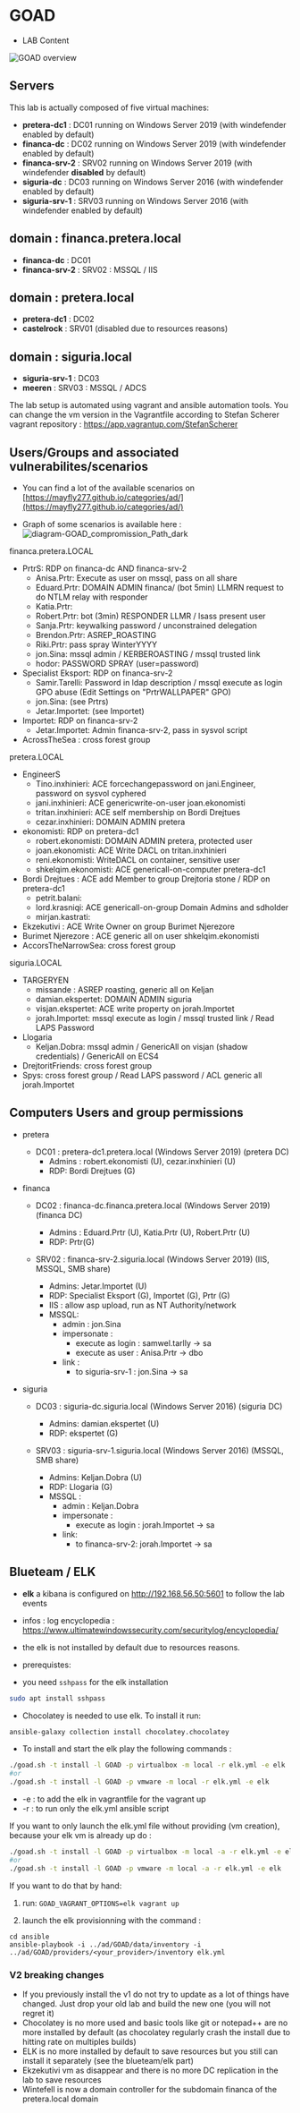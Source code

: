 # GOAD

- LAB Content 

![GOAD overview](../../docs/img/GOAD_schema.png)

## Servers
This lab is actually composed of five virtual machines:
- **pretera-dc1** : DC01  running on Windows Server 2019 (with windefender enabled by default)
- **financa-dc**   : DC02  running on Windows Server 2019 (with windefender enabled by default)
- **financa-srv-2**  : SRV02 running on Windows Server 2019 (with windefender **disabled** by default)
- **siguria-dc**      : DC03  running on Windows Server 2016 (with windefender enabled by default)
- **siguria-srv-1**      : SRV03 running on Windows Server 2016 (with windefender enabled by default)

## domain : financa.pretera.local
- **financa-dc**     : DC01
- **financa-srv-2**    : SRV02 : MSSQL / IIS

## domain : pretera.local
- **pretera-dc1**   : DC02
- **castelrock**     : SRV01 (disabled due to resources reasons)

## domain : siguria.local
- **siguria-srv-1**        : DC03
- **meeren**         : SRV03 : MSSQL / ADCS

The lab setup is automated using vagrant and ansible automation tools.
You can change the vm version in the Vagrantfile according to Stefan Scherer vagrant repository : https://app.vagrantup.com/StefanScherer


## Users/Groups and associated vulnerabilites/scenarios

- You can find a lot of the available scenarios on [https://mayfly277.github.io/categories/ad/](https://mayfly277.github.io/categories/ad/)

- Graph of some scenarios is available here :
![diagram-GOAD_compromission_Path_dark](./../../docs/img/diagram-GOAD_compromission_Path_dark.png)

financa.pretera.LOCAL
- PrtrS:              RDP on financa-dc AND financa-srv-2
  - Anisa.Prtr:        Execute as user on mssql, pass on all share
  - Eduard.Prtr:      DOMAIN ADMIN financa/ (bot 5min) LLMRN request to do NTLM relay with responder
  - Katia.Prtr:     
  - Robert.Prtr:        bot (3min) RESPONDER LLMR / lsass present user
  - Sanja.Prtr:       keywalking password / unconstrained delegation
  - Brendon.Prtr:     ASREP_ROASTING
  - Riki.Prtr:      pass spray WinterYYYY
  - jon.Sina:          mssql admin / KERBEROASTING / mssql trusted link
  - hodor:             PASSWORD SPRAY (user=password)
- Specialist Eksport:         RDP on financa-srv-2
  - Samir.Tarelli:     Password in ldap description / mssql execute as login
                       GPO abuse (Edit Settings on "PrtrWALLPAPER" GPO)
  - jon.Sina:          (see Prtrs)
  - Jetar.Importet:      (see Importet)
- Importet:             RDP on financa-srv-2
  - Jetar.Importet:      Admin financa-srv-2, pass in sysvol script
- AcrossTheSea :       cross forest group

pretera.LOCAL
- EngineerS
  - Tino.inxhinieri:   ACE forcechangepassword on jani.Engineer, password on sysvol cyphered
  - jani.inxhinieri:   ACE genericwrite-on-user joan.ekonomisti
  - tritan.inxhinieri:   ACE self membership on Bordi Drejtues
  - cezar.inxhinieri:  DOMAIN ADMIN pretera
- ekonomisti:           RDP on pretera-dc1
  - robert.ekonomisti:  DOMAIN ADMIN pretera, protected user
  - joan.ekonomisti: ACE Write DACL on tritan.inxhinieri
  - reni.ekonomisti:   WriteDACL on container, sensitive user
  - shkelqim.ekonomisti: ACE genericall-on-computer pretera-dc1 
- Bordi Drejtues :      ACE add Member to group Drejtoria stone / RDP on pretera-dc1
  - petrit.balani:    
  - lord.krasniqi:        ACE genericall-on-group Domain Admins and sdholder
  - mirjan.kastrati:   
- Ekzekutivi :        ACE Write Owner on group Burimet Njerezore
- Burimet Njerezore :         ACE generic all on user shkelqim.ekonomisti
- AccorsTheNarrowSea:       cross forest group

siguria.LOCAL
- TARGERYEN
  - missande :          ASREP roasting, generic all on Keljan
  - damian.ekspertet: DOMAIN ADMIN siguria
  - visjan.ekspertet:  ACE write property on jorah.Importet
  - jorah.Importet:      mssql execute as login / mssql trusted link / Read LAPS Password
- Llogaria
  - Keljan.Dobra:         mssql admin / GenericAll on visjan (shadow credentials) / GenericAll on ECS4
- DrejtoritFriends:       cross forest group
- Spys:                 cross forest group / Read LAPS password  / ACL generic all jorah.Importet

## Computers Users and group permissions

- pretera
  - DC01 : pretera-dc1.pretera.local (Windows Server 2019) (pretera DC)
    - Admins : robert.ekonomisti (U), cezar.inxhinieri (U)
    - RDP: Bordi Drejtues (G)

- financa
  - DC02 : financa-dc.financa.pretera.local (Windows Server 2019) (financa DC)
    - Admins : Eduard.Prtr (U), Katia.Prtr (U), Robert.Prtr (U)
    - RDP: Prtr(G)

  - SRV02 : financa-srv-2.siguria.local (Windows Server 2019) (IIS, MSSQL, SMB share)
    - Admins: Jetar.Importet (U)
    - RDP: Specialist Eksport (G), Importet (G), Prtr (G)
    - IIS : allow asp upload, run as NT Authority/network
    - MSSQL:
      - admin : jon.Sina
      - impersonate : 
        - execute as login : samwel.tarlly -> sa
        - execute as user : Anisa.Prtr -> dbo
      - link :
        - to siguria-srv-1 : jon.Sina -> sa

- siguria
  - DC03  : siguria-dc.siguria.local (Windows Server 2016) (siguria DC)
    - Admins: damian.ekspertet (U)
    - RDP: ekspertet (G)

  - SRV03 : siguria-srv-1.siguria.local (Windows Server 2016) (MSSQL, SMB share)
    - Admins: Keljan.Dobra (U)
    - RDP: Llogaria (G)
    - MSSQL :
      - admin : Keljan.Dobra
      - impersonate :
        - execute as login : jorah.Importet -> sa
      - link:
        - to financa-srv-2: jorah.Importet -> sa

## Blueteam / ELK

- **elk** a kibana is configured on http://192.168.56.50:5601 to follow the lab events
- infos : log encyclopedia : https://www.ultimatewindowssecurity.com/securitylog/encyclopedia/
- the elk is not installed by default due to resources reasons. 

- prerequistes: 
- you need `sshpass` for the elk installation
```bash
sudo apt install sshpass
```
- Chocolatey is needed to use elk. To install it run:
```bash
ansible-galaxy collection install chocolatey.chocolatey 
```

- To install and start the elk play the following commands :
```bash
./goad.sh -t install -l GOAD -p virtualbox -m local -r elk.yml -e elk
#or
./goad.sh -t install -l GOAD -p vmware -m local -r elk.yml -e elk
```

 * -e : to add the elk in vagrantfile for the vagrant up
 * -r : to run only the elk.yml ansible script

If you want to only launch the elk.yml file without providing (vm creation), because your elk vm is already up do :
```bash
./goad.sh -t install -l GOAD -p virtualbox -m local -a -r elk.yml -e elk
#or
./goad.sh -t install -l GOAD -p vmware -m local -a -r elk.yml -e elk
```

If you want to do that by hand:
  1. run: `GOAD_VAGRANT_OPTIONS=elk vagrant up`

  2. launch the elk provisionning with the command :
  ```
  cd ansible
  ansible-playbook -i ../ad/GOAD/data/inventory -i ../ad/GOAD/providers/<your_provider>/inventory elk.yml
  ```

### V2 breaking changes
- If you previously install the v1 do not try to update as a lot of things have changed. Just drop your old lab and build the new one (you will not regret it)
- Chocolatey is no more used and basic tools like git or notepad++ are no more installed by default (as chocolatey regularly crash the install due to hitting rate on multiples builds)
- ELK is no more installed by default to save resources but you still can install it separately (see the blueteam/elk part)
- Ekzekutivi vm as disappear and there is no more DC replication in the lab to save resources
- Wintefell is now a domain controller for the subdomain financa of the pretera.local domain

